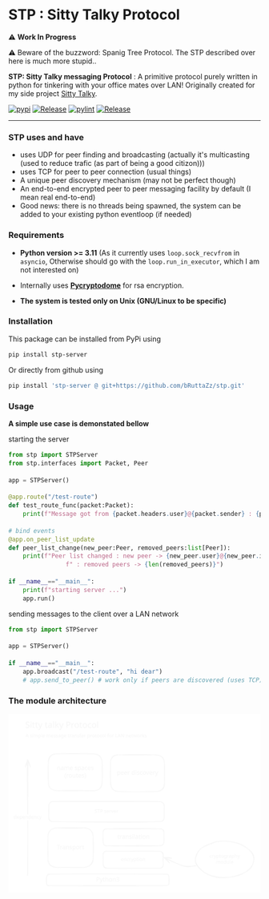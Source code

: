 # STP : Sitty Talky Protocol
⚠️ **Work In Progress**

⚠️ Beware of the buzzword: Spanig Tree Protocol. The STP described over here is much more stupid..

**STP: Sitty Talky messaging Protocol** : A primitive protocol purely written in python for tinkering with your office mates over LAN! Originally created for my side project [Sitty Talky](https://github.com/bruttaZz/sittytalky).

[![pypi](https://img.shields.io/pypi/v/stp-server.svg)](https://pypi.org/project/stp-server/)
[![Release](https://img.shields.io/github/release/bruttazz/stp.svg)](https://github.com/bruttazz/stp/releases/latest)
[![pylint](https://github.com/bruttazz/stp/actions/workflows/pylint.yml/badge.svg)](https://github.com/bRuttaZz/stp/actions/workflows/pylint.yml)
[![Release](https://github.com/bruttazz/stp/actions/workflows/releasebuild.yml/badge.svg)](https://github.com/bRuttaZz/stp/actions/workflows/releasebuild.yml)



---

### STP uses and have

- uses UDP for peer finding and broadcasting (actually it's multicasting (used to reduce trafic (as part of being a good citizon)))
- uses TCP for peer to peer connection (usual things)
- A unique peer discovery mechanism (may not be perfect though)
- An end-to-end encrypted peer to peer messaging facility by default (I mean real end-to-end)
- Good news: there is no threads being spawned, the system can be added to your existing python eventloop (if needed)


### Requirements
- **Python version >= 3.11** (As it currently uses `loop.sock_recvfrom` in `asyncio`, Otherwise should go with the `loop.run_in_executor`, which I am not interested on)

- Internally uses **[Pycryptodome](https://pypi.org/project/pycryptodome/)** for rsa encryption.
- **The system is tested only on Unix (GNU/Linux to be specific)**

### Installation
This package can be installed from PyPi using
```sh
pip install stp-server
```

Or directly from github using 
```sh
pip install 'stp-server @ git+https://github.com/bRuttaZz/stp.git'
```


### Usage
**A simple use case is demonstated bellow**

starting the server
```py
from stp import STPServer
from stp.interfaces import Packet, Peer

app = STPServer()

@app.route("/test-route")
def test_route_func(packet:Packet):
    print(f"Message got from {packet.headers.user}@{packet.sender} : {packet.data}")

# bind events
@app.on_peer_list_update
def peer_list_change(new_peer:Peer, removed_peers:list[Peer]):
    print(f"Peer list changed : new peer -> {new_peer.user}@{new_peer.ip}" +
                f" : removed peers -> {len(removed_peers)}")
    
if __name__=="__main__":
    print(f"starting server ...")
    app.run()
```

sending messages to the client over a LAN network
```py
from stp import STPServer

app = STPServer()
    
if __name__=="__main__":
    app.broadcast("/test-route", "hi dear")
    # app.send_to_peer() # work only if peers are discovered (uses TCP)
```

### The module architecture

<img src="./.assets/stp.excalidraw.svg">


